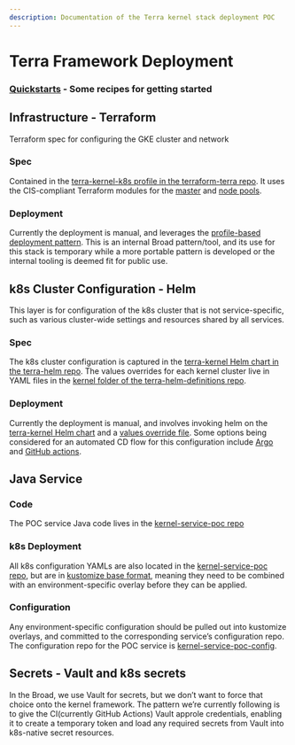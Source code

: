 ```yaml
---
description: Documentation of the Terra kernel stack deployment POC
---
```


# Terra Framework Deployment

### [Quickstarts](framework-quickstarts.md) - Some recipes for getting started

## Infrastructure - Terraform <a id="Infrastructure---Terraform"></a>

Terraform spec for configuring the GKE cluster and network

### Spec <a id="Spec"></a>

Contained in the [terra-kernel-k8s profile in the terraform-terra repo](https://github.com/broadinstitute/terraform-terra). It uses the CIS-compliant Terraform modules for the [master](https://github.com/broadinstitute/terraform-shared/tree/master/terraform-modules/k8s-master) and [node pools](https://github.com/broadinstitute/terraform-shared/tree/master/terraform-modules/k8s-node-pool).

### Deployment <a id="Deployment"></a>

Currently the deployment is manual, and leverages the [profile-based deployment pattern](https://github.com/broadinstitute/dsp-k8s-deploy). This is an internal Broad pattern/tool, and its use for this stack is temporary while a more portable pattern is developed or the internal tooling is deemed fit for public use.

## k8s Cluster Configuration - Helm <a id="k8s-Cluster-Configuration---Helm"></a>

This layer is for configuration of the k8s cluster that is not service-specific, such as various cluster-wide settings and resources shared by all services.

### Spec <a id="Spec.1"></a>

The k8s cluster configuration is captured in the [terra-kernel Helm chart in the terra-helm repo](https://github.com/broadinstitute/terra-helm/tree/master/charts/terra-kernel). The values overrides for each kernel cluster live in YAML files in the [kernel folder of the terra-helm-definitions repo](https://github.com/broadinstitute/terra-helm-definitions/tree/master/kernel).

### Deployment <a id="Deployment.1"></a>

Currently the deployment is manual, and involves invoking helm on the [terra-kernel Helm chart](https://github.com/broadinstitute/terra-helm/tree/master/charts/terra-kernel) and a [values override file](https://github.com/broadinstitute/terra-helm-definitions/tree/master/kernel). Some options being considered for an automated CD flow for this configuration include [Argo](https://argoproj.github.io/argo-cd/) and [GitHub actions](https://github.com/features/actions).

## Java Service <a id="Java-Service"></a>

### Code <a id="Code"></a>

The POC service Java code lives in the [kernel-service-poc repo](https://github.com/DataBiosphere/kernel-service-poc)

### k8s Deployment <a id="k8s-Deployment"></a>

All k8s configuration YAMLs are also located in the [kernel-service-poc repo](https://github.com/DataBiosphere/kernel-service-poc), but are in [kustomize base format](https://github.com/kubernetes-sigs/kustomize#2-create-variants-using-overlays), meaning they need to be combined with an environment-specific overlay before they can be applied.

### Configuration <a id="Configuration"></a>

Any environment-specific configuration should be pulled out into kustomize overlays, and committed to the corresponding service’s configuration repo. The configuration repo for the POC service is [kernel-service-poc-config](https://github.com/DataBiosphere/kernel-service-poc-config/).

## Secrets - Vault and k8s secrets <a id="Secrets---Vault-and-k8s-secrets"></a>

In the Broad, we use Vault for secrets, but we don’t want to force that choice onto the kernel framework. The pattern we’re currently following is to give the CI\(currently GitHub Actions\) Vault approle credentials, enabling it to create a temporary token and load any required secrets from Vault into k8s-native secret resources.

